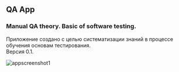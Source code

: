 ## QA App
### Manual QA theory. Basic of software testing.

Приложение создано с целью систематизации знаний в процессе обучения основам тестирования.  
Версия 0.1.  

![appscreenshot1](https://i.ibb.co/GkQpgHS/appscreenshot.jpg)
